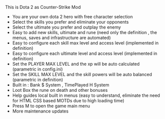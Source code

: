 This is Dota 2 as Counter-Strike Mod 
- You are your own dota 2 hero with free character selection
- Select the skills you prefer and eliminate your opponents 
- Select the ultimate you prefer and outplay the enemy 
- Easy to add new skills, ultimate and rune (need only the definition , the menus, saves and infrastructure are automated)   
- Easy to configure each skill max level and access level (implemented in definition) 
- Easy to configure each ultimate level and access level (implemented in definition)
- Set the PLAYER MAX LEVEL and the xp will be auto calculated (parametric in config.ini)
- Set the SKILL MAX LEVEL and the skill powers will be auto balanced (parametric in definition)
- Built in : Bank $ System , TimePlayed H System 
- Loot Box the rune on death and other bonuses 
- Help guides local built in menus (easy to understand, eliminate the need for HTML CSS based MOTDs due to high loading time) 
- Press M to open the game main menu
- More maintenance updates
